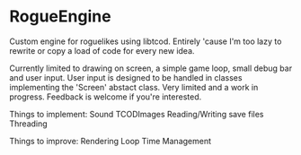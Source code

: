 # RogueEngine
Custom engine for roguelikes using libtcod. Entirely 'cause I'm too lazy to rewrite or copy a load of code for every new idea.

Currently limited to drawing on screen, a simple game loop, small debug bar and user input. User input is designed to be handled in classes implementing the 'Screen' abstact class. Very limited and a work in progress. Feedback is welcome if you're interested.

Things to implement:
	Sound
	TCODImages
	Reading/Writing save files
	Threading

Things to improve:
	Rendering
	Loop Time Management
